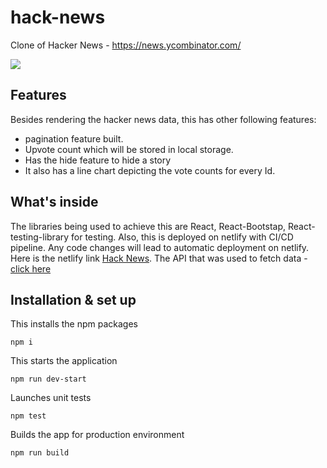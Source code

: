 # hack-news
Clone of Hacker News - <a href="https://news.ycombinator.com/" target="_blank">https://news.ycombinator.com/</a>

<img src="https://media.giphy.com/media/SsN1pr8N7t0LeYx2rX/giphy.gif">

## Features
Besides rendering the hacker news data, this has other following features:
- pagination feature built. 
- Upvote count which will be stored in local storage. 
- Has the hide feature to hide a story
- It also has a line chart depicting the vote counts for every Id.

## What's inside
The libraries being used to achieve this are React, React-Bootstap, React-testing-library for testing. 
Also, this is deployed on netlify with CI/CD pipeline. Any code changes will lead to automatic deployment on netlify.
Here is the netlify link <a href="https://inspiring-roentgen-47173a.netlify.app/" target="_blank">Hack News</a>.
The API that was used to fetch data - <a href="https://hn.algolia.com/api" target="_blank">click here</a>

## Installation & set up

This installs the npm packages

``` 
npm i
```

This starts the application

```
npm run dev-start
```

Launches unit tests

```
npm test
```

Builds the app for production environment

```
npm run build
```
